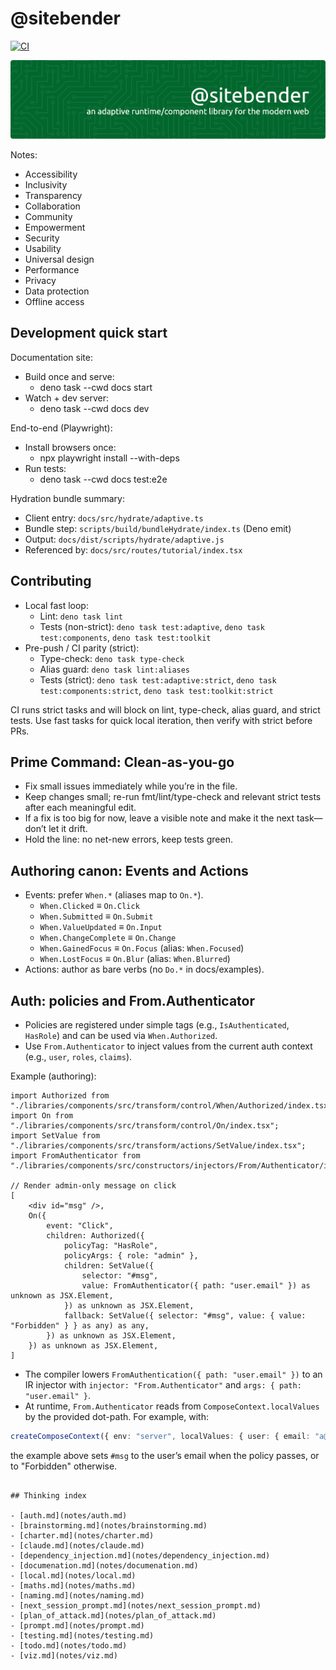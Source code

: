 # @sitebender

[![CI](https://github.com/site-bender/sitebender/actions/workflows/ci.yml/badge.svg?branch=phase-2)](https://github.com/site-bender/sitebender/actions/workflows/ci.yml)

![Header](./github-sitebender-banner.png)

Notes:

- Accessibility
- Inclusivity
- Transparency
- Collaboration
- Community
- Empowerment
- Security
- Usability
- Universal design
- Performance
- Privacy
- Data protection
- Offline access

## Development quick start

Documentation site:

- Build once and serve:
	- deno task --cwd docs start
- Watch + dev server:
	- deno task --cwd docs dev

End-to-end (Playwright):

- Install browsers once:
	- npx playwright install --with-deps
- Run tests:
	- deno task --cwd docs test:e2e

Hydration bundle summary:

- Client entry: `docs/src/hydrate/adaptive.ts`
- Bundle step: `scripts/build/bundleHydrate/index.ts` (Deno emit)
- Output: `docs/dist/scripts/hydrate/adaptive.js`
- Referenced by: `docs/src/routes/tutorial/index.tsx`

## Contributing

- Local fast loop:
	- Lint: `deno task lint`
	- Tests (non-strict): `deno task test:adaptive`, `deno task test:components`, `deno task test:toolkit`
- Pre-push / CI parity (strict):
	- Type-check: `deno task type-check`
	- Alias guard: `deno task lint:aliases`
	- Tests (strict): `deno task test:adaptive:strict`, `deno task test:components:strict`, `deno task test:toolkit:strict`

CI runs strict tasks and will block on lint, type-check, alias guard, and strict tests. Use fast tasks for quick local iteration, then verify with strict before PRs.

## Prime Command: Clean-as-you-go

- Fix small issues immediately while you’re in the file.
- Keep changes small; re-run fmt/lint/type-check and relevant strict tests after each meaningful edit.
- If a fix is too big for now, leave a visible note and make it the next task—don’t let it drift.
- Hold the line: no net-new errors, keep tests green.

## Authoring canon: Events and Actions

- Events: prefer `When.*` (aliases map to `On.*`).
	- `When.Clicked` ≡ `On.Click`
	- `When.Submitted` ≡ `On.Submit`
	- `When.ValueUpdated` ≡ `On.Input`
	- `When.ChangeComplete` ≡ `On.Change`
	- `When.GainedFocus` ≡ `On.Focus` (alias: `When.Focused`)
	- `When.LostFocus` ≡ `On.Blur` (alias: `When.Blurred`)
- Actions: author as bare verbs (no `Do.*` in docs/examples).

## Auth: policies and From.Authenticator

- Policies are registered under simple tags (e.g., `IsAuthenticated`, `HasRole`) and can be used via `When.Authorized`.
- Use `From.Authenticator` to inject values from the current auth context (e.g., `user`, `roles`, `claims`).

Example (authoring):

```tsx
import Authorized from "./libraries/components/src/transform/control/When/Authorized/index.tsx";
import On from "./libraries/components/src/transform/control/On/index.tsx";
import SetValue from "./libraries/components/src/transform/actions/SetValue/index.tsx";
import FromAuthenticator from "./libraries/components/src/constructors/injectors/From/Authenticator/index.tsx";

// Render admin-only message on click
[
	<div id="msg" />,
	On({
		event: "Click",
		children: Authorized({
			policyTag: "HasRole",
			policyArgs: { role: "admin" },
			children: SetValue({
				selector: "#msg",
				value: FromAuthenticator({ path: "user.email" }) as unknown as JSX.Element,
			}) as unknown as JSX.Element,
			fallback: SetValue({ selector: "#msg", value: { value: "Forbidden" } } as any) as any,
		}) as unknown as JSX.Element,
	}) as unknown as JSX.Element,
]
```

- The compiler lowers `FromAuthentication({ path: "user.email" })` to an IR injector with `injector: "From.Authenticator"` and `args: { path: "user.email" }`.
- At runtime, `From.Authenticator` reads from `ComposeContext.localValues` by the provided dot-path. For example, with:

```ts
createComposeContext({ env: "server", localValues: { user: { email: "a@b.com", roles: ["admin"] } } })
```

the example above sets `#msg` to the user’s email when the policy passes, or to "Forbidden" otherwise.

```

## Thinking index

- [auth.md](notes/auth.md)
- [brainstorming.md](notes/brainstorming.md)
- [charter.md](notes/charter.md)
- [claude.md](notes/claude.md)
- [dependency_injection.md](notes/dependency_injection.md)
- [documenation.md](notes/documenation.md)
- [local.md](notes/local.md)
- [maths.md](notes/maths.md)
- [naming.md](notes/naming.md)
- [next_session_prompt.md](notes/next_session_prompt.md)
- [plan_of_attack.md](notes/plan_of_attack.md)
- [prompt.md](notes/prompt.md)
- [testing.md](notes/testing.md)
- [todo.md](notes/todo.md)
- [viz.md](notes/viz.md)
